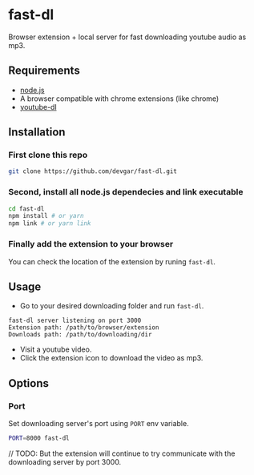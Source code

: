 # fast-dl
Browser extension + local server for fast downloading youtube audio as mp3.

## Requirements
 - [node.js](https://nodejs.org)
 - A browser compatible with chrome extensions (like chrome)
 - [youtube-dl](https://github.com/devgar/fast-dl)

## Installation

### First clone this repo

```sh
git clone https://github.com/devgar/fast-dl.git
```

### Second, install all node.js dependecies and link executable

```sh
cd fast-dl
npm install # or yarn
npm link # or yarn link
```

### Finally add the extension to your browser
You can check the location of the extension by runing `fast-dl`.

## Usage

- Go to your desired downloading folder and run `fast-dl`.
```
fast-dl server listening on port 3000
Extension path: /path/to/browser/extension
Downloads path: /path/to/downloading/dir
```
- Visit a youtube video.
- Click the extension icon to download the video as mp3.


## Options

### Port

Set downloading server's port using `PORT` env variable.
```sh
PORT=8000 fast-dl
```

// TODO:
But the extension will continue to try communicate with the
downloading server by port 3000.
